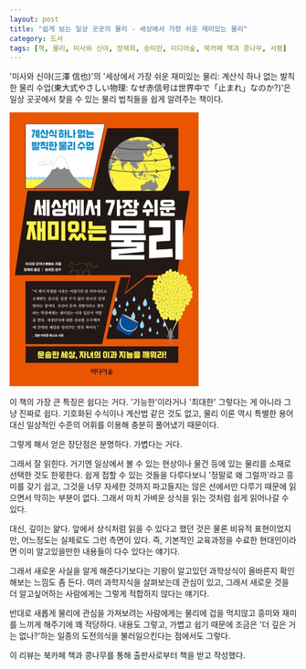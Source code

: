 ```yaml
---
layout: post
title: "쉽게 보는 일상 곳곳의 물리 - 세상에서 가장 쉬운 재미있는 물리"
category: 도서
tags: [책, 물리, 미사와 신야, 장재희, 송미란, 미디어숲, 북카페 책과 콩나무, 서평]
---
```


'미사와 신야(三澤 信也)'의
'세상에서 가장 쉬운 재미있는 물리: 계산식 하나 없는 발칙한 물리 수업(東大式やさしい物理: なぜ赤信号は世界中で「止まれ」なのか?)'은
일상 곳곳에서 찾을 수 있는 물리 법칙들을 쉽게 알려주는 책이다.

![표지](/images/book/toudaishiki-yasashii-butsuri-naze-akashingou-wa-sekaijyu-de-tomare-nanoka-book-h480.jpg)

이 책의 가장 큰 특징은 쉽다는 거다.
'가능한'이라거나 '최대한' 그렇다는 게 아니라 그냥 진짜로 쉽다.
기호화된 수식이나 계산법 같은 것도 없고,
물리 이론 역시 특별한 용어 대신 일상적인 수준의 어휘를 이용해 충분히 풀어냈기 때문이다.

그렇게 해서 얻은 장단점은 분명하다.
가볍다는 거다.

그래서 잘 읽힌다.
거기엔 일상에서 볼 수 있는 현상이나 물건 등에 있는 물리를 소재로 선택한 것도 한몫한다.
쉽게 접할 수 있는 것들을 다루다보니 '정말로 왜 그럴까'라고 흥미를 갖기 쉽고,
그것을 너무 자세한 것까지 파고들지는 않은 선에서만 다루기 때문에
읽으면서 막히는 부분이 없다.
그래서 마치 가벼운 상식을 읽는 것처럼 쉽게 읽어나갈 수 있다.

대신, 깊이는 얉다.
앞에서 상식처럼 읽을 수 있다고 했던 것은 물론 비유적 표현이었지만,
어느정도는 실제로도 그런 측면이 있다.
즉, 기본적인 교육과정을 수료한 현대인이라면 이미 알고있을만한 내용들이 다수 있다는 얘기다.

그래서 새로운 사실을 알게 해준다기보다는
기왕이 알고있던 과학상식이 올바른지 확인해보는 느낌도 좀 든다.
여러 과학지식을 살펴보는데 관심이 있고,
그래서 새로운 것을 더 알고싶어하는 사람에게는 그렇게 적합하지 않다는 얘기다.

반대로 새롭게 물리에 관심을 가져보려는 사람에게는
물리에 겁을 먹지않고 흥미와 재미를 느끼게 해주기에 꽤 적당하다.
내용도 그렇고,
가볍고 쉽기 때문에 조금은 '더 깊은 거는 없나?'하는 일종의 도전의식을 불러일으킨다는 점에서도 그렇다.



<div class="im im-info">
이 리뷰는 북카페 책과 콩나무를 통해 출판사로부터 책을 받고 작성했다.
</div>
